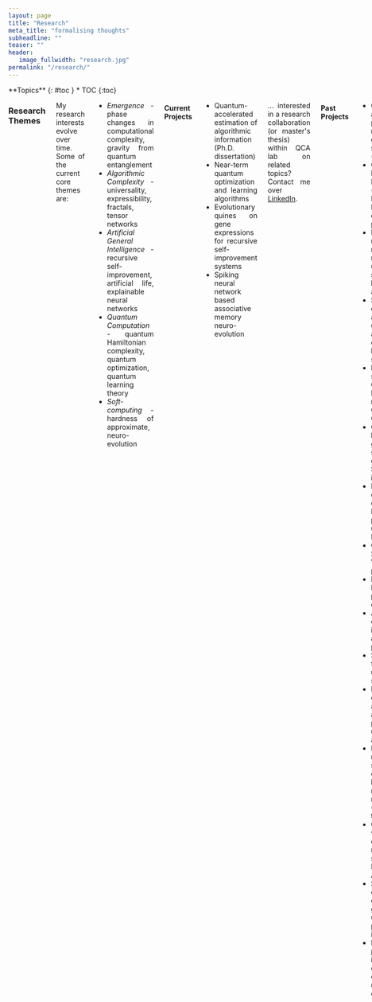 ```yaml
---
layout: page
title: "Research"
meta_title: "formalising thoughts"
subheadline: ""
teaser: ""
header:
   image_fullwidth: "research.jpg"
permalink: "/research/"
---
```


<!-- Global site tag (gtag.js) - Google Analytics -->
<script async src="https://www.googletagmanager.com/gtag/js?id=UA-136827293-1"></script>
<script>
  window.dataLayer = window.dataLayer || [];
  function gtag(){dataLayer.push(arguments);}
  gtag('js', new Date());

  gtag('config', 'UA-136827293-1');
</script>

<div class="row">
<div class="medium-8 medium-push-0 columns" markdown="1">
<div class="panel radius" markdown="1">
**Topics**
{: #toc }
*  TOC
{:toc}
</div>
</div><!-- /.medium-4.columns -->



<div class="medium-12 medium-pull-0 columns" markdown="1" style='text-align: justify;'>

### Research Themes
My research interests evolve over time. Some of the current core themes are:  
* *Emergence* - phase changes in computational complexity, gravity from quantum entanglement
* *Algorithmic Complexity* - universality, expressibility, fractals, tensor networks
* *Artificial General Intelligence* - recursive self-improvement, artificial life, explainable neural networks
* *Quantum Computation* - quantum Hamiltonian complexity, quantum optimization, quantum learning theory
* *Soft-computing* - hardness of approximate, neuro-evolution

#### Current Projects
* Quantum-accelerated estimation of algorithmic information (Ph.D. dissertation)
* Near-term quantum optimization and learning algorithms
* Evolutionary quines on gene expressions for recursive self-improvement systems
* Spiking neural network based associative memory neuro-evolution

... interested in a research collaboration (or master's thesis) within QCA lab on related topics? Contact me over [LinkedIn](https://www.linkedin.com/in/sarkararitra/).

#### Past Projects
* Quantum algorithms for pattern-matching in genomic sequences (M.Sc. thesis)
* Quantum Innovation Environment (QuInE), a PyQT based IDE for quantum programming
* Brain-inspired robotic mapping and navigation using time-series of hexagonal grid and place cells
* System design of warehouse automation using multi-agent collaborative box-pushing strategies
* Human brain simulation in GPU with Inferior Olive model in OpenCL and CUDA
* GATK based human genome sequencing for distributed Spark platform in Scala
* Fuzzing and concolic execution on RERS-2016 problems using AFL and KLEE
* Optimizing a SoC using ρ-VEX VLIW processors
* Enhancing the Plasma processor IP core
* Accelerating object tracking in OMAP3530 application processor
* Solar energy forecasting using ORCA system
* Earthquake occurrence analysis and aftershock prediction using MATLAB and Tableau
* Elevation mapping using stereo vision enabled heterogeneous multi-agent network (B.Tech. thesis)
* Computer vision based centralized multi-agent system on MATLAB and Arduino
* Self-configuring classical logic gate circuits using genetic programming in Java
* Multi-vehicle path planning in dynamically changing environments using genetic optimised TSP

### Presentations

2020-04-28: QX Simulator and quantum programming (Electronics for Quantum Computing lecture at TU Delft)

<iframe src="//www.slideshare.net/slideshow/embed_code/key/o4XaMHpSy79fRm" width="425" height="355" frameborder="0" marginwidth="0" marginheight="0" scrolling="no" style="border:1px solid #CCC; border-width:1px; margin-bottom:5px; max-width: 100%;" allowfullscreen> </iframe>

2019-01-25: Genomics algorithms on digital NISQ accelerators (at Universitat Politècnica de València, Spain)

<iframe src="//www.slideshare.net/slideshow/embed_code/key/MVHkgv7LNgzTF" width="425" height="355" frameborder="0" marginwidth="0" marginheight="0" scrolling="no" style="border:1px solid #CCC; border-width:1px; margin-bottom:5px; max-width: 100%;" allowfullscreen> </iframe> <div style="margin-bottom:5px"> </div>

2019-01-23: HiPEAC'19 Tutorial on Quantum algorithms using QX (at València, Spain)

<iframe src="//www.slideshare.net/slideshow/embed_code/key/JQ7WXfTwJmDEC1" width="425" height="355" frameborder="0" marginwidth="0" marginheight="0" scrolling="no" style="border:1px solid #CCC; border-width:1px; margin-bottom:5px; max-width: 100%;" allowfullscreen> </iframe>

2018-06-22: Quantum algorithms for pattern matching in genomic sequences (M.Sc. thesis defence at TU Delft)

<iframe src="//www.slideshare.net/slideshow/embed_code/key/lehX3ih8FFm22k" width="425" height="355" frameborder="0" marginwidth="0" marginheight="0" scrolling="no" style="border:1px solid #CCC; border-width:1px; margin-bottom:5px; max-width: 100%;" allowfullscreen> </iframe> <div style="margin-bottom:5px"> </div>

### Curriculum vitae
* [CV as pdf](../docs/Aritra_CV.pdf)
* [LinkedIn profile](https://www.linkedin.com/in/sarkararitra/)
* [Publications](https://scholar.google.nl/citations?user=Qo84iBgAAAAJ&hl=en)

#### Associations
* [Delft University of Technology](https://www.tudelft.nl/en/)
   - Doctor of Philosophy (2018 - 2022)
      - [Quantum Computer Architecture Lab](https://www.tudelft.nl/en/eemcs/the-faculty/departments/quantum-computer-engineering/quantum-computer-architecture-lab/)
      - [QuTech](https://qutech.nl/)
      - [Faculty of Applied Sciences](https://www.tudelft.nl/en/faculty-of-applied-sciences/)
   - Master of Science (2016 - 2018) in Computer Engineering
      - [Department of Quantum & Computer Engineering](https://www.tudelft.nl/en/eemcs/the-faculty/departments/quantum-computer-engineering/)
      - [Faculty of Electrical Engineering, Mathematics and Computer Sciences](https://www.tudelft.nl/en/eemcs/)
* [Tata Consultancy Services, Research and Innovation](https://www.tcs.com/research-and-innovation)
   - [Embedded Systems and Robotics Group](https://www.tcs.com/building-next-generation-smart-machines), Kolkata
      - Research Intern (2017 - 2018)
* Department of Space, Government of India
   - [Indian Space Research Organisation](https://www.isro.gov.in/)
      - ISRO Satellite Centre (now renamed as [U.R. Rao Satellite Centre](https://www.isro.gov.in/about-isro/u-r-rao-satellite-centre-ursc)), Bengaluru
      - Scientist/Engineer (2013 - 2016)
   - [Indian Institute of Space Science and Technology](http://www.iist.ac.in/), Thiruvananthapuram
      - Bachelor of Technology (2009 - 2013) in Avionics
* [Assembly of God Church School](http://agcschools.edu.in/), Kolkata